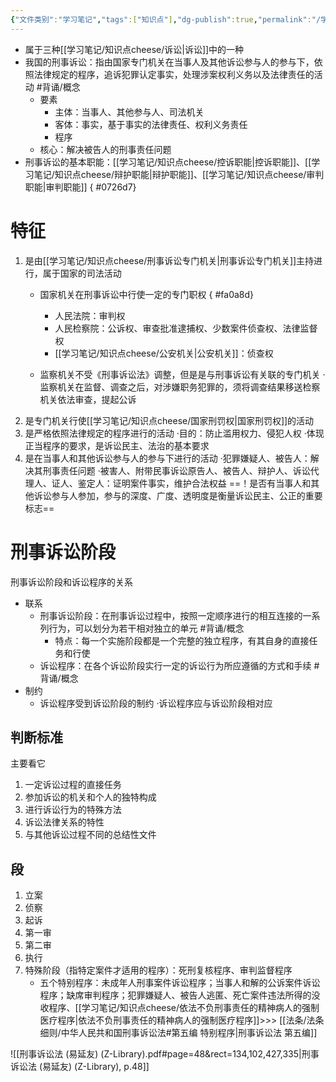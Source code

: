 ```yaml
---
{"文件类别":"学习笔记","tags":["知识点"],"dg-publish":true,"permalink":"/学习笔记/知识点cheese/刑事诉讼/","dgPassFrontmatter":true}
---
```


- 属于三种[[学习笔记/知识点cheese/诉讼\|诉讼]]中的一种
- 我国的刑事诉讼：指由国家专门机关在当事人及其他诉讼参与人的参与下，依照法律规定的程序，追诉犯罪认定事实，处理涉案权利义务以及法律责任的活动 #背诵/概念 
	- 要素
		- 主体：当事人、其他参与人、司法机关
		- 客体：事实，基于事实的法律责任、权利义务责任
		- 程序
	- 核心：解决被告人的刑事责任问题
- 刑事诉讼的基本职能：[[学习笔记/知识点cheese/控诉职能\|控诉职能]]、[[学习笔记/知识点cheese/辩护职能\|辩护职能]]、[[学习笔记/知识点cheese/审判职能\|审判职能]]
{ #0726d7}

# 特征
1. 是由[[学习笔记/知识点cheese/刑事诉讼专门机关\|刑事诉讼专门机关]]主持进行，属于国家的司法活动 
	- 国家机关在刑事诉讼中行使一定的专门职权
{ #fa0a8d}

		- 人民法院：审判权
		- 人民检察院：公诉权、审查批准逮捕权、少数案件侦查权、法律监督权
		- [[学习笔记/知识点cheese/公安机关\|公安机关]]：侦查权
	- 监察机关不受《刑事诉讼法》调整，但是是与刑事诉讼有关联的专门机关
	·监察机关在监督、调查之后，对涉嫌职务犯罪的，须将调查结果移送检察机关依法审查，提起公诉
2. 是专门机关行使[[学习笔记/知识点cheese/国家刑罚权\|国家刑罚权]]的活动
3. 是严格依照法律规定的程序进行的活动
·目的：防止滥用权力、侵犯人权
·体现正当程序的要求，是诉讼民主、法治的基本要求
4. 是在当事人和其他诉讼参与人的参与下进行的活动
·犯罪嫌疑人、被告人：解决其刑事责任问题
·被害人、附带民事诉讼原告人、被告人、辩护人、诉讼代理人、证人、鉴定人：证明案件事实，维护合法权益
==！是否有当事人和其他诉讼参与人参加，参与的深度、广度、透明度是衡量诉讼民主、公正的重要标志==

# 刑事诉讼阶段
刑事诉讼阶段和诉讼程序的关系
- 联系
	- 刑事诉讼阶段：在刑事诉讼过程中，按照一定顺序进行的相互连接的一系列行为，可以划分为若干相对独立的单元 #背诵/概念 
		- 特点：每一个实施阶段都是一个完整的独立程序，有其自身的直接任务和行使
	- 诉讼程序：在各个诉讼阶段实行一定的诉讼行为所应遵循的方式和手续 #背诵/概念 
- 制约
	- 诉讼程序受到诉讼阶段的制约
	·诉讼程序应与诉讼阶段相对应
## 判断标准 
主要看它
1. 一定诉讼过程的直接任务
2. 参加诉讼的机关和个人的独特构成
3. 进行诉讼行为的特殊方法
4. 诉讼法律关系的特性
5. 与其他诉讼过程不同的总结性文件
## 段
1. 立案
2. 侦察
3. 起诉
4. 第一审
5. 第二审
6. 执行
7. 特殊阶段（指特定案件才适用的程序）：死刑复核程序、审判监督程序
	- 五个特别程序：未成年人刑事案件诉讼程序；当事人和解的公诉案件诉讼程序；缺席审判程序；犯罪嫌疑人、被告人逃匿、死亡案件违法所得的没收程序、[[学习笔记/知识点cheese/依法不负刑事责任的精神病人的强制医疗程序\|依法不负刑事责任的精神病人的强制医疗程序]]>>> [[法条/法条细则/中华人民共和国刑事诉讼法#第五编 特别程序\|刑事诉讼法 第五编]]

![[刑事诉讼法 (易延友) (Z-Library).pdf#page=48&rect=134,102,427,335|刑事诉讼法 (易延友) (Z-Library), p.48]]